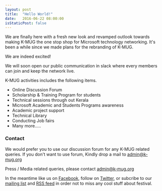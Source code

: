```yaml
---
layout: post
title:  "Hello World!"
date:   2016-06-22 08:00:00
isStaticPost: false
---
```


We are finally here with a fresh new look and revamped outlook towards making K-MUG the one stop shop for Microsoft technology networking. It's been a while since we made plans for the rebranding of K-MUG.

We are indeed excited!

We will soon open our public communication in slack where every members can join and keep the network live.

K-MUG activities includes the following items.

* Online Discussion Forum
* Scholarship & Training Program for students
* Technical sessions through out Kerala
* Microsoft Academic and Students Programs awareness
* Academic project support
* Technical Library
* Conducting Job fairs
* Many more.....

### Contact

We would prefer you to use our discussion forum for any K-MUG related queries. If you don't want to use forum, Kindly drop a mail to admin@k-mug.org


Press / Media related queries, please contact admin@k-mug.org 

In the meantime like us on [Facebook](https://facebook.com/teamkmug), follow on [Twitter](https://twitter.com/k_mug), or subcribe to our [mailing list](http://XXXX.usXX.list-manage1.com/subscribe/post?u=XXXXXXXXXXXXXX&id=XXXXXXXXX) and [RSS feed](http://k-mug.org/feed.xml) in order not to miss any cool stuff about festival.
